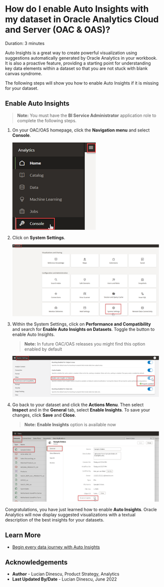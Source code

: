 # How do I enable Auto Insights with my dataset in Oracle Analytics Cloud and Server (OAC & OAS)?

Duration: 3 minutes

Auto Insights is a great way to create powerful visualization using suggestions automatically generated by Oracle Analytics in your workbook. It is also a proactive feature, providing a starting point for understanding key data elements within a dataset so that you are not stuck with blank canvas syndrome.

The following steps will show you how to enable Auto Insights if it is missing for your dataset.

[](youtube:QslACkL2pbY)

## Enable Auto Insights
  > **Note:** You must have the **BI Service Administrator** application role to complete the following steps.

1. On your OAC/OAS homepage, click the **Navigation menu** and select **Console**.

   ![Console](images/console.png)

2. Click on **System Settings**.

   ![System Settings](images/system-settings.png)  

3. Within the System Settings, click on **Performance and Compatibility** and search for **Enable Auto Insights on Datasets**. Toggle the button to enable Auto Insights.
      > **Note:** In future OAC/OAS releases you might find this option enabled by default

      ![Enable Auto Insights](images/enable-auto-insights.png)  


4. Go back to your dataset and click the **Actions Menu**. Then select **Inspect** and in the **General** tab, select **Enable Insights**. To save your changes, click **Save** and **Close**.
      > **Note:** **Enable Insights**  option is  available now

      ![Enable Auto Insights](images/dataset-enable-auto-insights.png)  


Congratulations, you have just learned how to enable **Auto Insights**. Oracle Analytics will now display suggested visualizations with a textual description of the best insights for your datasets.


## Learn More
* [Begin every data journey with Auto Insights](https://blogs.oracle.com/analytics/post/begin-every-data-journey-with-auto-insights)

## Acknowledgements
* **Author** - Lucian Dinescu, Product Strategy, Analytics
* **Last Updated By/Date** - Lucian Dinescu,  June 2022
